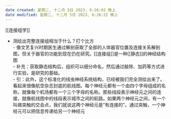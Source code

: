 ```yaml
---
date created: 星期二, 十二月 5日 2023, 6:26:02 晚上
date modified: 星期二, 十二月 5日 2023, 6:26:22 晚上
---
```

[[连接组学]]
- 测绘出完整连接组相当于什么？打个比方  
        - 像文艺复兴时期医生通过解剖获取了全部的人体器官位置及连接关系解剖图，但关于器官的功能到现在仍在研究。[[连接组]]是一种[[静态]]的神经结构图  
            - 补充：获取静态结构后，组织可以细分命名，然后通过敲除、加药等方式进行实验，是研究的基础。  
            - 引：此外，这个标准化的线虫神经系统结构，已经被我们完全测绘出来了。看起来很像航空杂志封底的航线图。每个神经元都有一个由四个字母组成的名称，就像每个机场都有一个三个字母的名称。那些线段表示神经元之间的连接，就像航线图中的线段表示城市之间的航路。如果两个神经元之间，有一个叫做突触的交会点，我们就说这两个神经元是“有连接的”。通过突触，一个神经元可以把信息传递给另一个神经元  